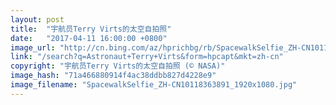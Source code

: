 ```yaml
---
layout: post
title:  "宇航员Terry Virts的太空自拍照"
date:   "2017-04-11 16:00:00 +0800"
image_url: "http://cn.bing.com/az/hprichbg/rb/SpacewalkSelfie_ZH-CN10118363891_1920x1080.jpg"
link: "/search?q=Astronaut+Terry+Virts&form=hpcapt&mkt=zh-cn"
copyright: "宇航员Terry Virts的太空自拍照 (© NASA)"
image_hash: "71a466880914f4ac38ddbb827d4228e9"
image_filename: "SpacewalkSelfie_ZH-CN10118363891_1920x1080.jpg"
---
```

